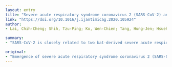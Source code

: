 ```yaml
---
layout: entry
title: "Severe acute respiratory syndrome coronavirus 2 (SARS-CoV-2) and corona virus disease-2019 (COVID-19): the epidemic and the challenges"
link: "https://doi.org/10.1016/j.ijantimicag.2020.105924"
author:
- Lai, Chih-Cheng; Shih, Tzu-Ping; Ko, Wen-Chien; Tang, Hung-Jen; Hsueh, Po-Ren

summary:
- "SARS-CoV-2 is closely related to two bat-derived severe acute respiratory syndrome-like coronaviruses. It is spread by human-to-human transmission via droplets or direct contact. Incubation has been estimated to have mean incubation period of 6.4 days. Bilateral lung involvement with ground glass opacity was the most common finding from computerized tomography images of the chest."

original:
- "Emergence of severe acute respiratory syndrome coronavirus 2 (SARS-CoV-2, previously provisionally named 2019 novel coronavirus or 2019-nCoV) disease (COVID-19) in China at the end of 2019, has caused a large global outbreak and a major public health issue. As of February 11, 2020, data from the WHO has shown that more than 43,000 confirmed cases have been identified in 28 countries/regions, with more than 99% of the cases being detected in China. On January 30, 2020, WHO has declared COVID-19 as the sixth public health emergency of international concern. The SARS-CoV-2 is closely related to two bat-derived severe acute respiratory syndrome-like coronaviruses, bat-SL-CoVZC45 and bat-SL-CoVZXC21. It is spread by human-to-human transmission via droplets or direct contact, and infection has been estimated to have mean incubation period of 6.4 days and a basic reproduction number of 2.24-3.58. Among the patients with pneumonia caused by the SARS-CoV-2 (novel coronavirus pneumonia or Wuhan pneumonia), fever was the most common symptom, followed by cough. Bilateral lung involvement with ground glass opacity was the most common finding from computerized tomography images of the chest. Although the one case of SARS-CoV-2 pneumonia in the United States responding well to remdesivir, which is now undergoing a clinical trial in China. Currently, controlling infection to prevent the spread of the SARS-CoV-2 is the primary intervention being used. However, public health authorities should keep monitoring the situation closely, as the more we can learn about this novel virus and its associated outbreak, the better we can respond."
---
```


